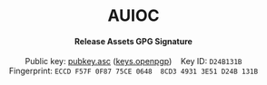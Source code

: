 <h1 align="center">AUIOC</h1>

<h4 align="center">Release Assets GPG Signature</h4>

<div align="center">
  
Public key: [pubkey.asc](https://raw.githubusercontent.com/auioc/auioc/main/signature/release_signing/pubkey.asc) ([keys.openpgp](https://keys.openpgp.org/vks/v1/by-fingerprint/ECCDF57F0F8775CE06488CD349313E51D24B131B))
&nbsp;&nbsp;
Key ID: `D24B131B`
<br/>
Fingerprint: `ECCD F57F 0F87 75CE 0648  8CD3 4931 3E51 D24B 131B`
  
<div align="div">
